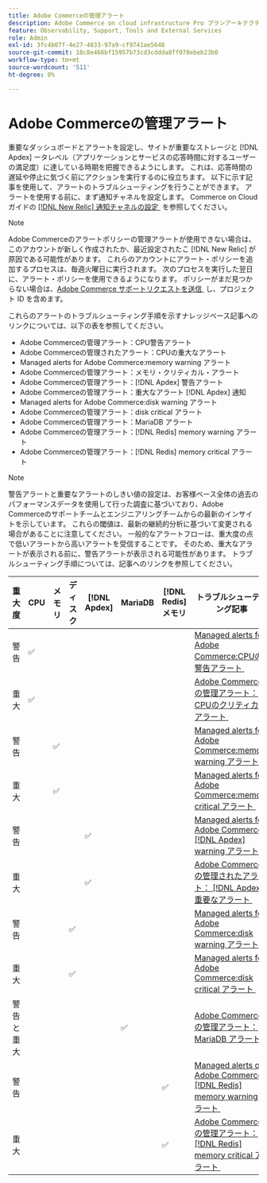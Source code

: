 ```yaml
---
title: Adobe Commerceの管理アラート
description: Adobe Commerce on cloud infrastructure Pro プランアーキテクチャをご利用のお客様は、管理アラートを使用してサイトの正常性を把握できます。 クラウドインフラストラクチャー上のAdobe Commerce スタータープランアーキテクチャをご利用のお客様は、 [!DNL Apdex]  およびエラー率の条件に関するアラートのみを受け取ることができます。
feature: Observability, Support, Tools and External Services
role: Admin
exl-id: 3fc4b07f-4e27-4833-97a9-cf9741ae5648
source-git-commit: 18c8e466bf15957b73cd3cddda8ff078ebeb23b0
workflow-type: tm+mt
source-wordcount: '511'
ht-degree: 0%

---
```


# Adobe Commerceの管理アラート


重要なダッシュボードとアラートを設定し、サイトが重要なストレージと [!DNL Apdex] ータレベル（アプリケーションとサービスの応答時間に対するユーザーの満足度）に達している時期を把握できるようにします。 これは、応答時間の遅延や停止に気づく前にアクションを実行するのに役立ちます。 以下に示す記事を使用して、アラートのトラブルシューティングを行うことができます。 アラートを使用する前に、まず通知チャネルを設定します。 Commerce on Cloud ガイドの [[!DNL New Relic]  通知チャネルの設定 &#x200B;](https://experienceleague.adobe.com/ja/docs/commerce-on-cloud/user-guide/monitor/new-relic/new-relic-service) を参照してください。

>[!NOTE]
>
>Adobe Commerceのアラートポリシーの管理アラートが使用できない場合は、このアカウントが新しく作成されたか、最近設定されたこ [!DNL New Relic] が原因である可能性があります。 これらのアカウントにアラート・ポリシーを追加するプロセスは、毎週火曜日に実行されます。 次のプロセスを実行した翌日に、アラート・ポリシーを使用できるようになります。 ポリシーがまだ見つからない場合は、[Adobe Commerce サポートリクエストを送信 &#x200B;](https://experienceleague.adobe.com/ja/docs/commerce-knowledge-base/kb/help-center-guide/magento-help-center-user-guide#support-case) し、プロジェクト ID を含めます。

これらのアラートのトラブルシューティング手順を示すナレッジベース記事へのリンクについては、以下の表を参照してください。

* Adobe Commerceの管理アラート：CPU警告アラート
* Adobe Commerceの管理されたアラート：CPUの重大なアラート
* Managed alerts for Adobe Commerce:memory warning アラート
* Adobe Commerceの管理アラート：メモリ・クリティカル・アラート
* Adobe Commerceの管理アラート：[!DNL Apdex] 警告アラート
* Adobe Commerceの管理アラート：重大なアラート [!DNL Apdex] 通知
* Managed alerts for Adobe Commerce:disk warning アラート
* Adobe Commerceの管理アラート：disk critical アラート
* Adobe Commerceの管理アラート：MariaDB アラート
* Adobe Commerceの管理アラート：[!DNL Redis] memory warning アラート
* Adobe Commerceの管理アラート：[!DNL Redis] memory critical アラート

>[!NOTE]
>
>警告アラートと重要なアラートのしきい値の設定は、お客様ベース全体の過去のパフォーマンスデータを使用して行った調査に基づいており、Adobe Commerceのサポートチームとエンジニアリングチームからの最新のインサイトを示しています。 これらの閾値は、最新の継続的分析に基づいて変更される場合があることに注意してください。 一般的なアラートフローは、重大度の点で低いアラートから高いアラートを受信することです。 そのため、重大なアラートが表示される前に、警告アラートが表示される可能性があります。 トラブルシューティング手順については、記事へのリンクを参照してください。

| 重大度 | CPU | メモリ | ディスク | [!DNL Apdex] | MariaDB | [!DNL Redis] メモリ | トラブルシューティング記事 |
|----------|-----|--------|------|-------|---------|--------------|-------------------------|
| 警告 | ✅ |        |      |       |         |              | [Managed alerts for Adobe Commerce:CPUの警告アラート &#x200B;](managed-alerts-for-magento-commerce-cpu-warning-alert.md) |
| 重大 | ✅ |        |      |       |         |              | [Adobe Commerceの管理アラート：CPUのクリティカルアラート &#x200B;](managed-alerts-on-magento-commerce-cpu-critical-alert.md) |
| 警告 |     | ✅ |      |       |         |              | [Managed alerts for Adobe Commerce:memory warning アラート &#x200B;](managed-alerts-for-magento-commerce-memory-warning-alert.md) |
| 重大 |     | ✅ |      |       |         |              | [Managed alerts for Adobe Commerce:memory critical アラート &#x200B;](managed-alerts-on-magento-commerce-memory-critical-alert.md) |
| 警告 |     |        |      | ✅ |         |              | [Managed alerts for Adobe Commerce: [!DNL Apdex] warning アラート &#x200B;](managed-alerts-for-magento-commerce-apdex-warning-alert.md) |
| 重大 |     |        |      | ✅ |         |              | [Adobe Commerceの管理されたアラート： [!DNL Apdex]  重要なアラート &#x200B;](managed-alerts-for-magento-commerce-apdex-critical-alert.md) |
| 警告 |     |        | ✅ |       |         |              | [Managed alerts for Adobe Commerce:disk warning アラート &#x200B;](managed-alerts-for-magento-commerce-disk-warning-alert.md) |
| 重大 |     |        | ✅ |       |         |              | [Managed alerts for Adobe Commerce:disk critical アラート &#x200B;](managed-alerts-for-magento-commerce-disk-critical-alert.md) |
| 警告と重大 |     |        |      |       | ✅ |              | [Adobe Commerceの管理アラート：MariaDB アラート &#x200B;](managed-alerts-on-magento-commerce-mariadb-alerts.md) |
| 警告 |     |        |      |       |         | ✅ | [Managed alerts on Adobe Commerce: [!DNL Redis] memory warning アラート &#x200B;](managed-alerts-on-magento-commerce-redis-memory-warning-alert.md) |
| 重大 |     |        |      |       |         | ✅ | [Adobe Commerceの管理アラート： [!DNL Redis] memory critical アラート &#x200B;](managed-alerts-on-magento-commerce-redis-memory-critical-alert.md) |
